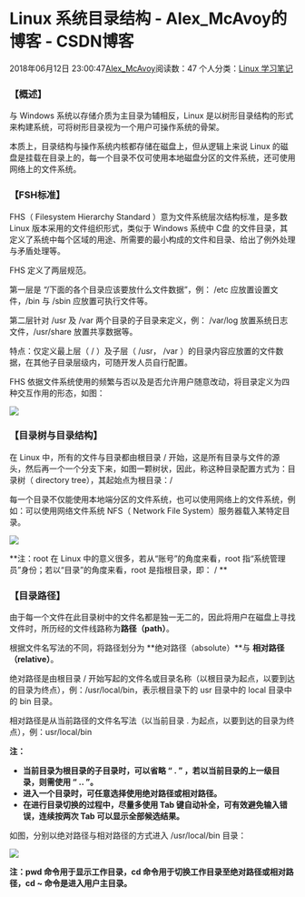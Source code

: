 # Linux 系统目录结构 - Alex_McAvoy的博客 - CSDN博客





2018年06月12日 23:00:47[Alex_McAvoy](https://me.csdn.net/u011815404)阅读数：47
个人分类：[Linux 学习笔记](https://blog.csdn.net/u011815404/article/category/7715914)









### 【概述】



与 Windows 系统以存储介质为主目录为辅相反，Linux 是以树形目录结构的形式来构建系统，可将树形目录视为一个用户可操作系统的骨架。

本质上，目录结构与操作系统内核都存储在磁盘上，但从逻辑上来说 Linux 的磁盘是挂载在目录上的，每一个目录不仅可使用本地磁盘分区的文件系统，还可使用网络上的文件系统。

### 【FSH标准】

FHS（ Filesystem Hierarchy Standard ）意为文件系统层次结构标准，是多数 Linux 版本采用的文件组织形式，类似于 Windows 系统中 C盘 的文件目录，其定义了系统中每个区域的用途、所需要的最小构成的文件和目录、给出了例外处理与矛盾处理等。



FHS 定义了两层规范。

第一层是 “/下面的各个目录应该要放什么文件数据”，例： /etc 应放置设置文件，/bin 与 /sbin 应放置可执行文件等。

第二层针对 /usr 及 /var 两个目录的子目录来定义，例： /var/log 放置系统日志文件，/usr/share 放置共享数据等。

特点：仅定义最上层（ / ）及子层（ /usr， /var ）的目录内容应放置的文件数据，在其他子目录层级内，可随开发人员自行配置。

FHS 依据文件系统使用的频繁与否以及是否允许用户随意改动，将目录定义为四种交互作用的形态，如图：


![](https://img-blog.csdn.net/20180612223714618)


### 【目录树与目录结构】

在 Linux 中，所有的文件与目录都由根目录 / 开始，这是所有目录与文件的源头，然后再一个一个分支下来，如图一颗树状，因此，称这种目录配置方式为：目录树（ directory tree），其起始点为根目录：/

每一个目录不仅能使用本地端分区的文件系统，也可以使用网络上的文件系统，例如：可以使用网络文件系统 NFS（ Network File System）服务器载入某特定目录。

![](https://img-blog.csdn.net/20180613233639960)


**注：root 在 Linux 中的意义很多，若从“账号”的角度来看，root 指“系统管理员”身份；若以“目录”的角度来看，root 是指根目录，即： / **


### 【目录路径】

由于每一个文件在此目录树中的文件名都是独一无二的，因此将用户在磁盘上寻找文件时，所历经的文件线路称为**路径（path）**。

根据文件名写法的不同，将路径划分为 **绝对路径（absolute）**与 **相对路径（relative）**。

绝对路径是由根目录 / 开始写起的文件名或目录名称（以根目录为起点，以要到达的目录为终点），例：/usr/local/bin，表示根目录下的 usr 目录中的 local 目录中的 bin 目录。

相对路径是从当前路径的文件名写法（以当前目录 . 为起点，以要到达的目录为终点），例：usr/local/bin

**注：**


- **当前目录为根目录的子目录时，可以省略 “ . ” ，若以当前目录的上一级目录，则需使用 “ .. ”。**
- **进入一个目录时，可任意选择使用绝对路径或相对路径。**
- **在进行目录切换的过程中，尽量多使用 Tab 键自动补全，可有效避免输入错误，连续按两次 Tab 可以显示全部候选结果。**



如图，分别以绝对路径与相对路径的方式进入 /usr/local/bin 目录：

![](https://img-blog.csdn.net/2018061223001983)


**注：pwd 命令用于显示工作目录，cd 命令用于切换工作目录至绝对路径或相对路径，cd ~ 命令是进入用户主目录。**




